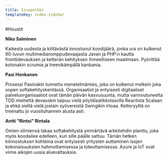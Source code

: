 ```yaml
---
title: Sivupalkki
templateKey: index-sidebar
---
```

#Houstit

**Niko Salminen**

Kaikesta uudesta ja kiiltävästä innostunut koodijäärä, jonka ura on kulkenut 90-luvun multimediaromppudevaajasta Javan ja PHP:n kautta fronttidevauksen ja ketterän kehityksen ihmeelliseen maailmaan. Pyörittää kotonakin scrumia ja treenikämpällä kanbania.

**Pasi Honkanen**

Prosessi Pasinakin tunnettu menetelmämies, joka on kulkenut melkein joka sopen softakehityskentässä. Organisaatiot ja erityisesti digitaaliset palveluorganisaatiot ovat tämän päivän kasvusuunta, mutta vannoutuneelta TDD mieheltä devauskin taipuu vielä pöytälaatikkotasolla Reactista Scalaan ja ehkä sieltä vielä jostain syövereistä Swingikin irtoaa. Ketteryyttä on treenattu jo vuosituhannen alusta asti.

**Antti "Rintsi" Rintala**

Omien silmiensä takaa softakehitystä ymmärtävä arkkitehdin planttu, joka myös koodailee edelleen, kun sille päälle sattuu. Tämän hetken kiinnostuksen kohteina ovat erityisesti yritysten auttaminen isojen kokonaisuuksien hahmottamisessa ja toteuttamisessa. Azure ja IoT ovat viime aikojen uusia aluevaltauksia.
